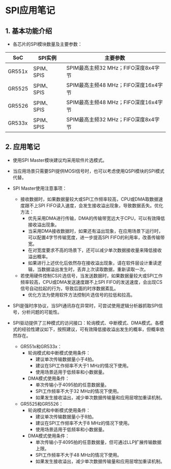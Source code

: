 # SPI应用笔记



## 1. 基本功能介绍

-   各芯片的SPI模块数量及主要参数：

| SoC    | SPI实例    | 主要参数                             |
| ------ | ---------- | ------------------------------------ |
| GR551x | SPIM、SPIS | SPIM最高主频32 MHz；FIFO深度8x4字节  |
| GR5525 | SPIM、SPIS | SPIM最高主频48 MHz；FIFO深度16x4字节 |
| GR5526 | SPIM、SPIS | SPIM最高主频48 MHz；FIFO深度16x4字节 |
| GR533x | SPIM、SPIS | SPIM最高主频32 MHz；FIFO深度8x4字节  |



## 2. 应用笔记

-   使用SPI Master模块建议均采用软件片选模式。
-   当应用场景只需要SPI提供MOSI信号时，也可以考虑使用QSPI模块的SPI模式代替。
-   SPI Master使用注意事项：
    -   接收数据时，如果数据量较大或SPI工作频率较高，CPU或DMA取数据速度跟不上SPI FIFO读入速度，会发生接收溢出现象，导致数据丢失。优化方法：
        -   优先采用DMA进行传输，DMA的传输带宽远大于CPU，可以有效降低接收溢出现象。
        -   当采用DMA接收数据时，如果还有溢出现象，在应用场景下运行时，可以配置4字节传输宽度，进一步提高SPI FIFO的利用率，改善传输带宽。
        -   在对宽度要求不高的场景下，还可以减少单次数据接收量来降低接收溢出概率。
        -   如果进行上述优化后依然存在接收溢出现象，请在软件层设计重读逻辑，当数据溢出发生时，丢弃上次读取数据，重新读取一次。
    -   若使用硬件控制CS片选信号，当发送数据时，如果数据量较大或SPI工作频率较高，CPU或DMA发送速度跟不上SPI FIFO的发送速度，会出现CS信号自动拉起的行为，导致后面的时序数据紊乱。
        -   优化方法为使用软件方法控制片选信号的拉低和拉高。

-   SPI是强时序协议，当SPI通讯存在异常时，可尝试使用逻辑分析器抓取SPI信号，分析问题的可能性。
-   SPI驱动提供了三种模式的访问接口：轮询模式、中断模式、DMA模式。各模式的经验性建议如下，按照建议，可有效降低接收溢出发生的概率，但概率依然存在。
    -   GR551x和GR533x：
        -   轮询模式和中断模式使用条件：
            -   建议单次传输数据量小于4拍。
            -   建议在SPI工作频率不大于1 MHz的情况下使用。
            -   使用场景适用于低频率和小数据量。
        -   DMA模式使用条件：
            -   单次传输小于4095拍的任意数据量。
            -   SPI工作频率不大于32 MHz的情况下使用。
            -   如果发生接收溢出，减少单次数据传输量和应用层增加重读机制。
    -   GR5525和GR5526：
        -   轮询模式和中断模式使用条件：
            -   建议单次传输数据量小于8拍。
            -   建议在SPI工作频率不大于8 MHz的情况下使用。
            -   使用场景适用于低频率和小数据量。
        -   DMA模式使用条件：
            -   单次传输小于4095拍的任意数据量，但可通过LLP扩展传输数据上限。
            -   SPI工作频率不大于48 MHz的情况下使用。
            -   如果发生接收溢出，减少单次数据传输量和应用层增加重读机制。


